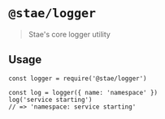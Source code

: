 # `@stae/logger`

> Stae's core logger utility

## Usage

```
const logger = require('@stae/logger')

const log = logger({ name: 'namespace' })
log('service starting')
// => 'namespace: service starting'

```
